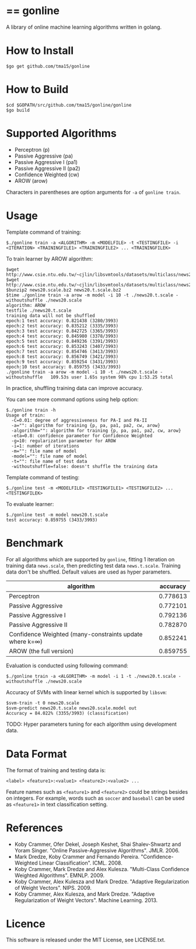 ==
gonline
==
A library of online machine learning algorithms written in golang.

How to Install
==
```
$go get github.com/tma15/gonline
```

How to Build
==
```
$cd $GOPATH/src/github.com/tma15/gonline/gonline
$go build
```

Supported Algorithms
==
- Perceptron (p)
- Passive Aggressive (pa)
- Passive Aggressive I (pa1)
- Passive Aggressive II (pa2)
- Confidence Weighted (cw)
- AROW (arow)

Characters in parentheses are option arguments for `-a` of `gonline train`.


Usage
==
Template command of training:
```
$./gonline train -a <ALGORITHM> -m <MODELFILE> -t <TESTINGFILE> -i <ITERATION> <TRAININGFILE1> <TRAININGFILE2> ... <TRAININGFILEK>
```

To train learner by AROW algorithm:
```
$wget http://www.csie.ntu.edu.tw/~cjlin/libsvmtools/datasets/multiclass/news20.scale.bz2
$wget http://www.csie.ntu.edu.tw/~cjlin/libsvmtools/datasets/multiclass/news20.t.scale.bz2
$bunzip2 news20.scale.bz2 news20.t.scale.bz2
$time ./gonline train -a arow -m model -i 10 -t ./news20.t.scale -withoutshuffle ./news20.scale
algorithm: AROW
testfile ./news20.t.scale
training data will not be shuffled
epoch:1 test accuracy: 0.821438 (3280/3993)
epoch:2 test accuracy: 0.835212 (3335/3993)
epoch:3 test accuracy: 0.842725 (3365/3993)
epoch:4 test accuracy: 0.845980 (3378/3993)
epoch:5 test accuracy: 0.849236 (3391/3993)
epoch:6 test accuracy: 0.853243 (3407/3993)
epoch:7 test accuracy: 0.854746 (3413/3993)
epoch:8 test accuracy: 0.856749 (3421/3993)
epoch:9 test accuracy: 0.859254 (3431/3993)
epoch:10 test accuracy: 0.859755 (3433/3993)
./gonline train -a arow -m model -i 10 -t ./news20.t.scale -withoutshuffle   109.53s user 1.65s system 98% cpu 1:53.25 total
```

In practice, shuffling training data can improve accuracy.

You can see more command options using help option:

```
$./gonline train -h
Usage of train:
  -C=0.01: degree of aggressiveness for PA-I and PA-II
  -a="": algorithm for training {p, pa, pa1, pa2, cw, arow}
  -algorithm="": algorithm for training {p, pa, pa1, pa2, cw, arow}
  -eta=0.8: confidence parameter for Confidence Weighted
  -g=10: regularization parameter for AROW
  -i=1: number of iterations
  -m="": file name of model
  -model="": file name of model
  -t="": file name of test data
  -withoutshuffle=false: doesn't shuffle the training data
```

Template command of testing:
```
$./gonline test -m <MODELFILE> <TESTINGFILE1> <TESTINGFILE2> ... <TESTINGFILEK>
```

To evaluate learner:

```
$./gonline test -m model news20.t.scale
test accuracy: 0.859755 (3433/3993)
```

Benchmark
==
For all algorithms which are supported by `gonline`, fitting 1 iteration on training data `news.scale`, then predicting test data `news.t.scale`. Training data don't be shuffled. Default values are used as hyper parameters.

|algorithm|accuracy|
|---------|--------|
|Perceptron|0.778613|
|Passive Aggressive|0.772101|
|Passive Aggressive I|0.792136|
|Passive Aggressive II|0.782870|
|Confidence Weighted (many-constraints update where k=∞)|0.852241|
|AROW (the full version)|0.859755|

Evaluation is conducted using following command:
```
$./gonline train -a <ALGORITHM> -m model -i 1 -t ./news20.t.scale -withoutshuffle ./news20.scale
```

Accuracy of SVMs with linear kernel which is supported by `libsvm`:
```
$svm-train -t 0 news20.scale
$svm-predict news20.t.scale news20.scale.model out
Accuracy = 84.022% (3355/3993) (classification)
```

TODO: Hyper parameters tuning for each algorithm using development data.

Data Format
==
The format of training and testing data is:

```
<label> <feature1>:<value1> <feature2>:<value2> ...
```

Feature names such as `<feature1>` and `<feature2>` could be strings besides on integers. For example, words such as `soccer` and `baseball` can be used as `<feature1>` in text classification setting.

References
==
- Koby Crammer, Ofer Dekel, Joseph Keshet, Shai Shalev-Shwartz and Yoram Singer. "Online Passive-Aggressive Algorithms". JMLR. 2006.
- Mark Dredze, Koby Crammer and Fernando Pereira. "Confidence-Weighted Linear Classification". ICML. 2008.
- Koby Crammer, Mark Dredze and Alex Kulesza. "Multi-Class Confidence Weighted Algorithms". EMNLP. 2009.
- Koby Crammer, Alex Kulesza and Mark Dredze. "Adaptive Regularization of Weight Vectors". NIPS. 2009.
- Koby Crammer, Alex Kulesza, and Mark Dredze. "Adaptive Regularization of Weight Vectors". Machine Learning. 2013.

Licence
==
This software is released under the MIT License, see LICENSE.txt.
